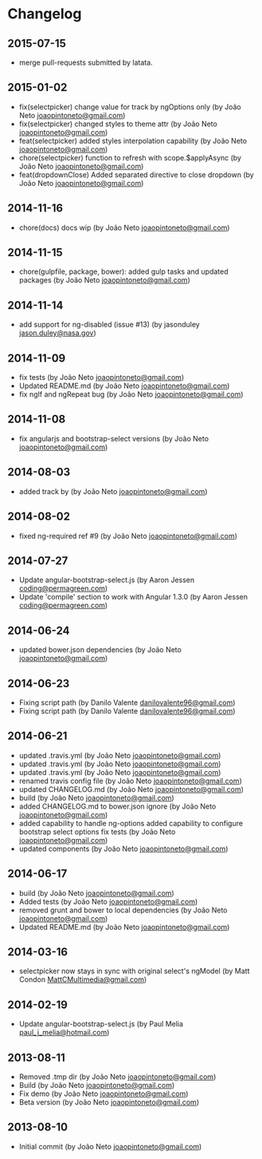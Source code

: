 # Changelog
## 2015-07-15
- merge pull-requests submitted by latata.

## 2015-01-02
- fix(selectpicker) change value for track by ngOptions only (by João Neto <joaopintoneto@gmail.com>)
- fix(selectpicker) changed styles to theme attr (by João Neto <joaopintoneto@gmail.com>)
- feat(selectpicker) added styles interpolation capability (by João Neto <joaopintoneto@gmail.com>)
- chore(selectpicker) function to refresh with scope.$applyAsync (by João Neto <joaopintoneto@gmail.com>)
- feat(dropdownClose) Added separated directive to close dropdown (by João Neto <joaopintoneto@gmail.com>)

## 2014-11-16
- chore(docs) docs wip (by João Neto <joaopintoneto@gmail.com>)

## 2014-11-15
- chore(gulpfile, package, bower): added gulp tasks and updated packages (by João Neto <joaopintoneto@gmail.com>)

## 2014-11-14
- add support for ng-disabled (issue #13) (by jasonduley <jason.duley@nasa.gov>)

## 2014-11-09
- fix tests (by João Neto <joaopintoneto@gmail.com>)
- Updated README.md (by João Neto <joaopintoneto@gmail.com>)
- fix ngIf and ngRepeat bug (by João Neto <joaopintoneto@gmail.com>)

## 2014-11-08
- fix angularjs and bootstrap-select versions (by João Neto <joaopintoneto@gmail.com>)

## 2014-08-03
- added track by (by João Neto <joaopintoneto@gmail.com>)

## 2014-08-02
- fixed ng-required ref #9 (by João Neto <joaopintoneto@gmail.com>)

## 2014-07-27
- Update angular-bootstrap-select.js (by Aaron Jessen <coding@permagreen.com>)
- Update 'compile' section to work with Angular 1.3.0 (by Aaron Jessen <coding@permagreen.com>)

## 2014-06-24
- updated bower.json dependencies (by João Neto <joaopintoneto@gmail.com>)

## 2014-06-23
- Fixing script path (by Danilo Valente <danilovalente96@gmail.com>)
- Fixing script path (by Danilo Valente <danilovalente96@gmail.com>)

## 2014-06-21
- updated .travis.yml (by João Neto <joaopintoneto@gmail.com>)
- updated .travis.yml (by João Neto <joaopintoneto@gmail.com>)
- updated .travis.yml (by João Neto <joaopintoneto@gmail.com>)
- renamed travis config file (by João Neto <joaopintoneto@gmail.com>)
- updated CHANGELOG.md (by João Neto <joaopintoneto@gmail.com>)
- build (by João Neto <joaopintoneto@gmail.com>)
- added CHANGELOG.md to bower.json ignore (by João Neto <joaopintoneto@gmail.com>)
- added capability to handle ng-options added capability to configure bootstrap select options fix tests (by João Neto <joaopintoneto@gmail.com>)
- updated components (by João Neto <joaopintoneto@gmail.com>)

## 2014-06-17
- build (by João Neto <joaopintoneto@gmail.com>)
- Added tests (by João Neto <joaopintoneto@gmail.com>)
- removed grunt and bower to local dependencies (by João Neto <joaopintoneto@gmail.com>)
- Updated README.md (by João Neto <joaopintoneto@gmail.com>)

## 2014-03-16
- selectpicker now stays in sync with original select's ngModel (by Matt Condon <MattCMultimedia@gmail.com>)

## 2014-02-19
- Update angular-bootstrap-select.js (by Paul Melia <paul_j_melia@hotmail.com>)

## 2013-08-11
- Removed .tmp dir (by João Neto <joaopintoneto@gmail.com>)
- Build (by João Neto <joaopintoneto@gmail.com>)
- Fix demo (by João Neto <joaopintoneto@gmail.com>)
- Beta version (by João Neto <joaopintoneto@gmail.com>)

## 2013-08-10
- Initial commit (by João Neto <joaopintoneto@gmail.com>)

